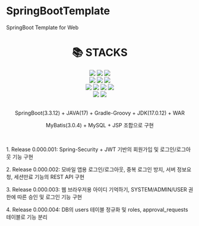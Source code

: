 # SpringBootTemplate
SpringBoot Template for Web

<div align=center><h1>📚 STACKS</h1></div>

<div align=center>
  <img src="https://img.shields.io/badge/Apache Tomcat-F8DC75?style=flat-square&logo=apachetomcat&logoColor=black"/> 
  <img src="https://img.shields.io/badge/SpringBoot-6DB33F?style=flat-square&logo=Spring&logoColor=white"/> 
  <img src="https://img.shields.io/badge/MySQL-4479A1?style=flat-square&logo=MySQL&logoColor=white"/>
  <br>
  
  <img src="https://img.shields.io/badge/Java-007396?style=flat-square&logo=java&logoColor=white"/> 
  <img src="https://img.shields.io/badge/JavaScript-F7DF1E?style=flat-square&logo=javascript&logoColor=black"/> 
  <img src="https://img.shields.io/badge/jQuery-0769AD?style=flat-square&logo=jQuery&logoColor=white"/>
  <br>
  
  <img src="https://img.shields.io/badge/HTML5-E34F26?style=flat-square&logo=html5&logoColor=white"/> 
  <img src="https://img.shields.io/badge/CSS3-1572B6?style=flat-square&logo=css3&logoColor=white"/> 
  <img src="https://img.shields.io/badge/Sass-CC6699?style=flat-square&logo=Sass&logoColor=white"/> 
  <img src="https://img.shields.io/badge/Bootstrap-7952B3?style=flat-square&logo=bootstrap&logoColor=white"/>
  <br>
  
  <img src="https://img.shields.io/badge/Git-F05032?style=flat-square&logo=git&logoColor=white"/> 
  <img src="https://img.shields.io/badge/GitHub-181717?style=flat-square&logo=GitHub&logoColor=white"/>
  <br>
  <br>
  
  <p>SpringBoot(3.3.12) + JAVA(17) + Gradle-Groovy + JDK(17.0.12) + WAR</p>
  <p>MyBatis(3.0.4) + MySQL + JSP 조합으로 구현</p>
  <br>
</div>

<div align=left>
  <p>1. Release 0.000.001: Spring-Security + JWT 기반의 회원가입 및 로그인/로그아웃 기능 구현</p>
  <p>2. Release 0.000.002: 모바일 앱용 로그인/로그아웃, 중복 로그인 방지, 서버 정보요청, 세션만료 기능의 REST API 구현</p>
  <p>3. Release 0.000.003: 웹 브라우저용 아이디 기억하기, SYSTEM/ADMIN/USER 권한에 따른 승인 및 로그인 기능 구현</p>
  <p>4. Release 0.000.004: DB의 users 테이블 정규화 및 roles, approval_requests 테이블로 기능 분리</p>
  <br>
</div>

